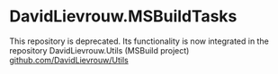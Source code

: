# DavidLievrouw.MSBuildTasks
This repository is deprecated. Its functionality is now integrated in the repository DavidLievrouw.Utils (MSBuild project) [github.com/DavidLievrouw/Utils](https://github.com/DavidLievrouw/Utils)
